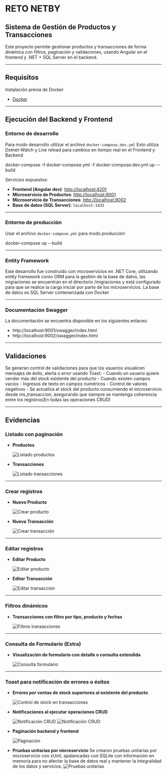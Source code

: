 # RETO NETBY
## Sistema de Gestión de Productos y Transacciones

Este proyecto permite gestionar productos y transacciones de forma dinámica con filtros, paginación y validaciones, usando Angular en el frontend y .NET + SQL Server en el backend.

---

## Requisitos

Instalación previa de Docker

* [Docker](https://docs.docker.com/get-docker/)


---

## Ejecución del Backend y Frontend

### Entorno de desarrollo

Para modo  desarrollo utilizar el archivo `docker-compose.dev.yml` Esto utiliza Dotnet-Watch y Live reload para cambios en tiempo real en el Frontend y Backend

docker-compose -f docker-compose.yml -f docker-compose.dev.yml up --build 

Servicios expuestos:

- **Frontend (Angular dev)**: [http://localhost:4201](http://localhost:4201)
- **Microservicio de Productos**: [http://localhost:9001](http://localhost:9001)
- **Microservicio de Transacciones**: [http://localhost:9002](http://localhost:9002)
- **Base de datos (SQL Server)**: `localhost:1433`


---

### Entorno de producción

Usar el archivo `docker-compose.yml` para modo producción

docker-compose up --build

---

### Entity Framework
Este desarrollo fue construido con microservicios en .NET Core, utilizando entity framework como ORM para la gestión de la base de datos, las migraciones se encuentran en el directorio /migraciones y está configurado para que se realice la carga iniciar por parte de los microservicios.
La base de datos es SQL Server contenerizada con Docker

---


### Documentación Swagger
La documentación se encuentra disponible en los siguientes enlaces:
- http://localhost:9001/swagger/index.html
- http://localhost:9002/swagger/index.html



---
## Validaciones
Se generan control de validaciones para que los usuarios visualicen mensajes de éxito, alerta o error usando Toast:
    - Cuando un usuario quiere vender más del stock existente del producto
    - Cuando existen campos vacíos
    - Ingresos de texto en campos numéricos
    - Control de valores negativos
    - Se actualiza el stock del producto consumiendo el microservicio desde ms_transaccion, asegurando que siempre se mantenga coherencia entre los registros(En todas las operaciones CRUD)

---

## Evidencias

### Listado con paginación

* **Productos**

  ![Listado productos](./evidencias/listado-productos.png)

* **Transacciones**

  ![Listado transacciones](./evidencias/listado-transacciones.png)

---

### Crear registros

* **Nuevo Producto**

  ![Crear producto](./evidencias/crear-producto.png)

* **Nueva Transacción**

  ![Crear transacción](./evidencias/crear-transaccion.png)

---

### Editar registros

* **Editar Producto**

  ![Editar producto](./evidencias/editar-producto.png)

* **Editar Transacción**

  ![Editar transacción](./evidencias/editar-transaccion.png)

---

### Filtros dinámicos

* **Transacciones con filtro por tipo, producto y fechas**

  ![Filtros transacciones](./evidencias/filtros.png)

---

### Consulta de Formulario (Extra)

* **Visualización de formulario con detalle o consulta extendida**

  ![Consulta formulario](./evidencias/detalle-transaccion.png)

---

### Toast para notificación de errores o éxitos

* **Errores por ventas de stock superiores al existente del producto**

  ![Control de stock en transacciones](./evidencias/toast-controlStock.png)


* **Notificaciones al ejecutar operaciones CRUD**

  ![Notificación CRUD](./evidencias/toast-notificacionCrud1.png)
  ![Notificación CRUD](./evidencias/toast-notificacionCrud2.png)


* **Paginación backend y frontend**

  ![Paginación](./evidencias/paginacion.png)

* **Pruebas unitarias por microservicio**
  Se crearon pruebas unitarias por microservicio con xUnit, apalancadas con SQLite con información en memoria para no afectar la base de datos real y mantener la integralidad de los datos y servicios.
  ![Pruebas unitarias](./evidencias/PruebasUnitarias.png)

